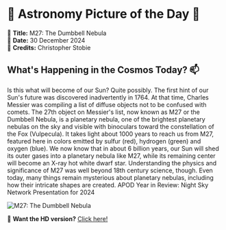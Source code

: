 # 🌌 **Astronomy Picture of the Day** 🌌

🔭 **Title:** M27: The Dumbbell Nebula  
📅 **Date:** 30 December 2024  
📸 **Credits:** 
Christopher Stobie
  

## **What's Happening in the Cosmos Today?** 📫

Is this what will become of our Sun? Quite possibly.  The first hint of our Sun's future was discovered inadvertently in 1764. At that time, Charles Messier was compiling a list of diffuse objects not to be confused with comets. The 27th object on Messier's list, now known as M27 or the Dumbbell Nebula, is a planetary nebula, one of the brightest planetary nebulas on the sky and visible with binoculars toward the constellation of the Fox (Vulpecula). It takes light about 1000 years to reach us from M27, featured here in colors emitted by sulfur (red), hydrogen (green) and oxygen (blue). We now know that in about 6 billion years, our Sun will shed its outer gases into a planetary nebula like M27, while its remaining center will become an X-ray hot white dwarf star.  Understanding the physics and significance of M27 was well beyond 18th century science, though. Even today, many things remain mysterious about planetary nebulas, including how their intricate shapes are created.    APOD Year in Review: Night Sky Network Presentation for 2024


![M27: The Dumbbell Nebula](https://apod.nasa.gov/apod/image/2412/M27_Stobie_960.jpg)

🌠 **Want the HD version?** [Click here!](https://apod.nasa.gov/apod/image/2412/M27_Stobie_1432.jpg)
